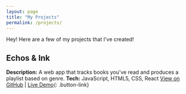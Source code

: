 ```yaml
---
layout: page
title: "My Projects"
permalink: /projects/
---
```


Hey! Here are a few of my projects that I've created!

## Echos & Ink

**Description:** A web app that tracks books you've read and produces a playlist based on genre.
**Tech:** JavaScript, HTML5, CSS, React
[View on GitHub](https://github.com/ItsAddii/Unit-1-Final) | [Live Demo](https://unit-1-final.vercel.app/){: .button-link}

